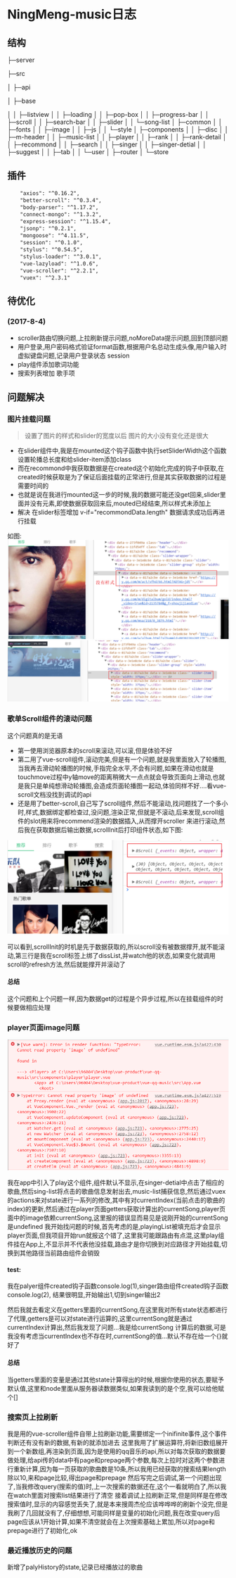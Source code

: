 # NingMeng-music日志

## 结构
├─server 

├─src

│  ├─api

│  ├─base

│  │  ├─listview
│  │  ├─loading
│  │  ├─pop-box
│  │  ├─progress-bar
│  │  ├─scroll
│  │  ├─search-bar
│  │  ├─slider
│  │  └─song-list
│  ├─common
│  │  ├─fonts
│  │  ├─image
│  │  ├─js
│  │  └─style
│  ├─components
│  │  ├─disc
│  │  ├─m-header
│  │  ├─music-list
│  │  ├─player
│  │  ├─rank
│  │  ├─rank-detail
│  │  ├─recommond
│  │  ├─search
│  │  ├─singer
│  │  ├─singer-detial
│  │  ├─suggest
│  │  ├─tab
│  │  └─user
│  ├─router
│  └─store

## 插件

```
    "axios": "^0.16.2",
    "better-scroll": "^0.3.4",
    "body-parser": "^1.17.2",
    "connect-mongo": "^1.3.2",
    "express-session": "^1.15.4",
    "jsonp": "^0.2.1",
    "mongoose": "^4.11.5",
    "session": "^0.1.0",
    "stylus": "^0.54.5",
    "stylus-loader": "^3.0.1",
    "vue-lazyload": "^1.0.6",
    "vue-scroller": "^2.2.1",
    "vuex": "^2.3.1"
```
## 待优化
### (2017-8-4)
- scroller路由切换问题,上拉刷新提示问题,noMoreData提示问题,回到顶部问题
- 用户登录,用户密码格式验证format函数,根据用户名总动生成头像,用户输入时虚拟键盘问题,记录用户登录状态 session
- play组件添加歌词功能
- 搜索列表增加 歌手项

## 问题解决
### 图片挂载问题
> 设置了图片的样式和slider的宽度以后 图片的大小没有变化还是很大  

- 在slider组件中,我是在mounted这个钩子函数中执行setSliderWidth这个函数设置轮播总长度和给slider-item添加class
- 而在recommond中我获取数据是在created这个初始化完成的钩子中获取,在created时候获取是为了保证后面挂载的正常进行,但是其实获取数据的过程是需要时间的
- 也就是说在我进行mounted这一步的时候,我的数据可能还没get回来,slider里面并没有元素,即使数据获取回来后,mouted已经结束,所以样式未添加上
- 解决 在slider标签增加 v-if="recommondData.length" 数据请求成功后再进行挂载


如图:
![改后](./debugPic/style1.png)
![改后](./debugPic/style3.png)

### 歌单Scroll组件的滚动问题

这个问题真的是无语

- 第一使用浏览器原本的scroll来滚动,可以滚,但是体验不好
- 第二用了vue-scroll组件,滚动完美,但是有一个问题,就是我里面放入了轮播图,当我再去滑动轮播图的时候,手指完全水平,不会有问题,如果在滑动也就是touchmove过程中y轴move的距离稍微大一点点就会导致页面向上滑动,也就是我只是单纯想滑动轮播图,会造成页面轮播图一起动,体验同样不好....看vue-scroll文档没找到调试的api
- 还是用了better-scroll,自己写了scroll组件,然后不能滚动,找问题找了一个多小时,样式,数据绑定都检查过,没问题,渲染正常,但就是不滚动,后来发现,scroll组件的slot用来将recommend渲染的数据插入,从而撑开scroller 来进行滚动,然后我在获取数据后输出数据,scrollInit后打印组件状态,如下图:

![滚动](./debugPic/style2.png)

可以看到,scrollInit的时机是先于数据获取的,所以scroll没有被数据撑开,就不能滚动,第三行是我在scroll标签上绑了dissList,并watch他的状态,如果变化就调用scroll的refresh方法,然后就能撑开并滚动了

#### 总结
这个问题和上个问题一样,因为数据get的过程是个异步过程,所以在挂载组件的时候要做相应处理

### player页面image问题
![player](./debugPic/play_bug1.png)

我在app中引入了play这个组件,组件默认不显示,在singer-detial中点击了相应的歌曲,然后sing-list将点击的歌曲信息发射出去,music-list捕获信息,然后通过vuex的actions来对state进行一系列的修改,其中有对currentIndex(当前点击的歌曲的index)的更新,然后通过在player页面getters获取计算出的currentSong,player页面中的image依赖currentSong,这里报的错误显而易见是说刚开始的currentSong是undefined
我开始找问题的时候,首先考虑的是,playingList被填充后才会显示player页面,但我项目开始run就报这个错了,这里我可能跟路由有点混,这里play组件挂在App上,不显示并不代表他没挂载,路由才是你切换到对应路径才开始挂载,切换到其他路径当前路由组件会销毁
#### test: 
  我在palyer组件created钩子函数console.log(1),singer路由组件created钩子函数console.log(2),
  结果很明显,开始输出1,切到singer输出2
  
  然后我就去看定义在getters里面的currentSong,在这里我对所有state状态都进行了代理,getters是可以对state进行运算的,这里currentSong就是通过currentIndex计算出,然后我发现了问题...我是给currentSong 计算后的数据,可是我没有考虑当currentIndex也不存在时,currentSong的值...默认不存在给一个{}就好了
#### 总结
 当getters里面的变量是通过其他state计算得出的时候,根据你使用的状态,要赋予默认值,这里和node里面从服务器读数据类似,如果我读到的是个空,我可以给他赋个[]
 
### 搜索页上拉刷新
 我是用的vue-scroller组件自带上拉刷新功能,需要绑定一个inifinite事件,这个事件判断还有没有新的数据,有新的就添加进去
 这里我用了扩展运算符,将新旧数组展开到一个新数组,再渲染到页面,因为是使用的qq音乐的api,所以对每次获取的数据要做处理,给api传的data中有page和prepage两个参数,每次上拉时对这两个参数进行重新计算,因为每一页获取的歌曲数是10条,所以我用已经获取的搜索结果length除以10,来和page比较,得出page和prepage
 然后写完之后调试,第一个问题出现了,当我修改query(搜索的值)时,上一次搜索的数据还在,这个一看就明白了,所以我在watch里面对搜索list结果进行了清空
 接着调试上拉刷新正常,但是同样是在修改搜索值时,显示的内容感觉丢失了,就是本来搜周杰伦应该哗哗哗的刷新个没完,但是我刷了几回就没有了,仔细想想,可能同样是变量的初始化问题,我在改变query后page应该从1开始计算,如果不清空就会在上次搜索基础上累加,所以对page和prepage进行了初始化,ok

### 最近播放历史的问题
 新增了palyHistory的state,记录已经播放过的歌曲
 

